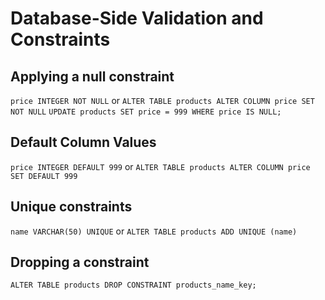 # Database-Side Validation and Constraints

## Applying a null constraint

`price INTEGER NOT NULL` or `ALTER TABLE products ALTER COLUMN price SET NOT NULL`
`UPDATE products SET price = 999 WHERE price IS NULL;`

## Default Column Values

`price INTEGER DEFAULT 999` or `ALTER TABLE products ALTER COLUMN price SET DEFAULT 999`

## Unique constraints

`name VARCHAR(50) UNIQUE` or `ALTER TABLE products ADD UNIQUE (name)`

## Dropping a constraint

`ALTER TABLE products DROP CONSTRAINT products_name_key;`
